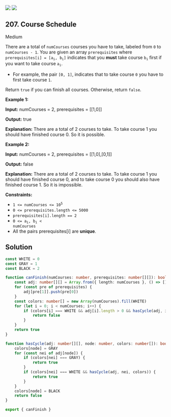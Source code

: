 [![](https://img.shields.io/github/stars/LeetCode-in-TypeScript/LeetCode-in-TypeScript?label=Stars&style=flat-square)](https://github.com/LeetCode-in-TypeScript/LeetCode-in-TypeScript)
[![](https://img.shields.io/github/forks/LeetCode-in-TypeScript/LeetCode-in-TypeScript?label=Fork%20me%20on%20GitHub%20&style=flat-square)](https://github.com/LeetCode-in-TypeScript/LeetCode-in-TypeScript/fork)

## 207\. Course Schedule

Medium

There are a total of `numCourses` courses you have to take, labeled from `0` to `numCourses - 1`. You are given an array `prerequisites` where <code>prerequisites[i] = [a<sub>i</sub>, b<sub>i</sub>]</code> indicates that you **must** take course <code>b<sub>i</sub></code> first if you want to take course <code>a<sub>i</sub></code>.

*   For example, the pair `[0, 1]`, indicates that to take course `0` you have to first take course `1`.

Return `true` if you can finish all courses. Otherwise, return `false`.

**Example 1:**

**Input:** numCourses = 2, prerequisites = \[\[1,0]]

**Output:** true

**Explanation:** There are a total of 2 courses to take. To take course 1 you should have finished course 0. So it is possible. 

**Example 2:**

**Input:** numCourses = 2, prerequisites = \[\[1,0],[0,1]]

**Output:** false

**Explanation:** There are a total of 2 courses to take. To take course 1 you should have finished course 0, and to take course 0 you should also have finished course 1. So it is impossible. 

**Constraints:**

*   <code>1 <= numCourses <= 10<sup>5</sup></code>
*   `0 <= prerequisites.length <= 5000`
*   `prerequisites[i].length == 2`
*   <code>0 <= a<sub>i</sub>, b<sub>i</sub> < numCourses</code>
*   All the pairs prerequisites[i] are **unique**.

## Solution

```typescript
const WHITE = 0
const GRAY = 1
const BLACK = 2

function canFinish(numCourses: number, prerequisites: number[][]): boolean {
    const adj: number[][] = Array.from({ length: numCourses }, () => [])
    for (const pre of prerequisites) {
        adj[pre[1]].push(pre[0])
    }
    const colors: number[] = new Array(numCourses).fill(WHITE)
    for (let i = 0; i < numCourses; i++) {
        if (colors[i] === WHITE && adj[i].length > 0 && hasCycle(adj, i, colors)) {
            return false
        }
    }
    return true
}

function hasCycle(adj: number[][], node: number, colors: number[]): boolean {
    colors[node] = GRAY
    for (const nei of adj[node]) {
        if (colors[nei] === GRAY) {
            return true
        }
        if (colors[nei] === WHITE && hasCycle(adj, nei, colors)) {
            return true
        }
    }
    colors[node] = BLACK
    return false
}

export { canFinish }
```